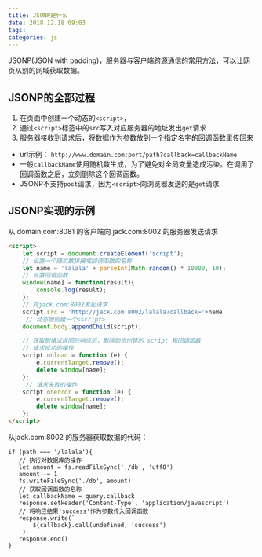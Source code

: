 ```yaml
---
title: JSONP是什么
date: 2018.12.18 09:03
tags:
categories: js
---
```

JSONP(JSON with padding)，服务器与客户端跨源通信的常用方法，可以让网页从别的网域获取数据。

<!--more-->
## JSONP的全部过程
1. 在页面中创建一个动态的`<script>`，
2. 通过`<script>`标签中的`src`写入对应服务器的地址发出`get`请求
3. 服务器接收到请求后，将数据作为参数放到一个指定名字的回调函数里传回来 
* url示例：
`http://www.domain.com:port/path?callback=callbackName`
* 一般`callbackName`使用随机数生成，为了避免对全局变量造成污染。在调用了回调函数之后，立刻删除这个回调函数。
* JSONP不支持`post`请求，因为`<script>`向浏览器发送的是`get`请求
## JSONP实现的示例

从 domain.com:8081 的客户端向 jack.com:8002 的服务器发送请求
```html
<script>
    let script = document.createElement('script');
    // 设置一个随机数拼接成回调函数的名称
    let name = 'lalala' + parseInt(Math.random() * 10000, 10); 
    // 设置回调函数
    window[name] = function(result){
        console.log(result);
    };
    // 向jack.com:8002发起请求
    script.src = 'http://jack.com:8002/lalala?callback='+name 
     // 动态地创建一个<script>
    document.body.appendChild(script);

    // 获取到请求返回的响应后，删除动态创建的 script 和回调函数
    // 请求成功的操作
    script.onload = function (e) {
        e.currentTarget.remove();
        delete window[name];
    };
     // 请求失败的操作
    script.onerror = function (e) {
        e.currentTarget.remove();
        delete window[name];
    };
</script>
```

 从jack.com:8002 的服务器获取数据的代码：
 ```
 if (path === '/lalala'){
    // 执行对数据库的操作
    let amount = fs.readFileSync('./db', 'utf8')
    amount -= 1
    fs.writeFileSync('./db', amount)
    // 获取回调函数的名称
    let callbackName = query.callback
    response.setHeader('Content-Type', 'application/javascript')
    // 将响应结果'success'作为参数传入回调函数
    response.write(`
        ${callback}.call(undefined, 'success')
    `)
    response.end()
}
 ```